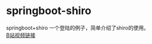 # springboot-shiro
springboot+shiro 一个登陆的例子，简单介绍了shiro的使用。<br>
[B站视频链接](https://www.bilibili.com/video/av40342174?from=search&seid=5890928775604461629)
